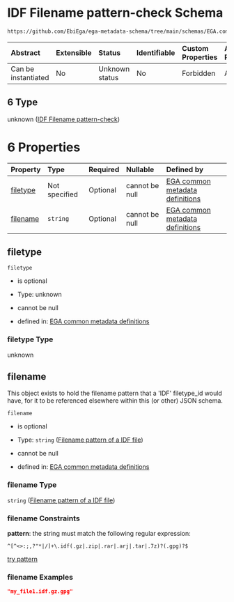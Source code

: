 # IDF Filename pattern-check Schema

```txt
https://github.com/EbiEga/ega-metadata-schema/tree/main/schemas/EGA.common-definitions.json#/definitions/filename-filetype-pattern-check/anyOf/6
```



| Abstract            | Extensible | Status         | Identifiable | Custom Properties | Additional Properties | Access Restrictions | Defined In                                                                                |
| :------------------ | :--------- | :------------- | :----------- | :---------------- | :-------------------- | :------------------ | :---------------------------------------------------------------------------------------- |
| Can be instantiated | No         | Unknown status | No           | Forbidden         | Allowed               | none                | [EGA.common-definitions.json*](../out/EGA.common-definitions.json "open original schema") |

## 6 Type

unknown ([IDF Filename pattern-check](ega-4-definitions-check-filetype-checks-based-on-its-filename-anyof-idf-filename-pattern-check.md))

# 6 Properties

| Property              | Type          | Required | Nullable       | Defined by                                                                                                                                                                                                                                                                                                                                            |
| :-------------------- | :------------ | :------- | :------------- | :---------------------------------------------------------------------------------------------------------------------------------------------------------------------------------------------------------------------------------------------------------------------------------------------------------------------------------------------------- |
| [filetype](#filetype) | Not specified | Optional | cannot be null | [EGA common metadata definitions](ega-4-definitions-check-filetype-checks-based-on-its-filename-anyof-idf-filename-pattern-check-properties-filetype.md "https://github.com/EbiEga/ega-metadata-schema/tree/main/schemas/EGA.common-definitions.json#/definitions/filename-filetype-pattern-check/anyOf/6/properties/filetype")                       |
| [filename](#filename) | `string`      | Optional | cannot be null | [EGA common metadata definitions](ega-4-definitions-check-filetype-checks-based-on-its-filename-anyof-idf-filename-pattern-check-properties-filename-pattern-of-a-idf-file.md "https://github.com/EbiEga/ega-metadata-schema/tree/main/schemas/EGA.common-definitions.json#/definitions/filename-filetype-pattern-check/anyOf/6/properties/filename") |

## filetype



`filetype`

*   is optional

*   Type: unknown

*   cannot be null

*   defined in: [EGA common metadata definitions](ega-4-definitions-check-filetype-checks-based-on-its-filename-anyof-idf-filename-pattern-check-properties-filetype.md "https://github.com/EbiEga/ega-metadata-schema/tree/main/schemas/EGA.common-definitions.json#/definitions/filename-filetype-pattern-check/anyOf/6/properties/filetype")

### filetype Type

unknown

## filename

This object exists to hold the filename pattern that a 'IDF' filetype_id would have, for it to be referenced elsewhere within this (or other) JSON schema.

`filename`

*   is optional

*   Type: `string` ([Filename pattern of a IDF file](ega-4-definitions-check-filetype-checks-based-on-its-filename-anyof-idf-filename-pattern-check-properties-filename-pattern-of-a-idf-file.md))

*   cannot be null

*   defined in: [EGA common metadata definitions](ega-4-definitions-check-filetype-checks-based-on-its-filename-anyof-idf-filename-pattern-check-properties-filename-pattern-of-a-idf-file.md "https://github.com/EbiEga/ega-metadata-schema/tree/main/schemas/EGA.common-definitions.json#/definitions/filename-filetype-pattern-check/anyOf/6/properties/filename")

### filename Type

`string` ([Filename pattern of a IDF file](ega-4-definitions-check-filetype-checks-based-on-its-filename-anyof-idf-filename-pattern-check-properties-filename-pattern-of-a-idf-file.md))

### filename Constraints

**pattern**: the string must match the following regular expression: 

```regexp
^[^<>:;,?"*|/]+\.idf(.gz|.zip|.rar|.arj|.tar|.7z)?(.gpg)?$
```

[try pattern](https://regexr.com/?expression=%5E%5B%5E%3C%3E%3A%3B%2C%3F%22\*%7C%2F%5D%2B%5C.idf\(.gz%7C.zip%7C.rar%7C.arj%7C.tar%7C.7z\)%3F\(.gpg\)%3F%24 "try regular expression with regexr.com")

### filename Examples

```json
"my_file1.idf.gz.gpg"
```
